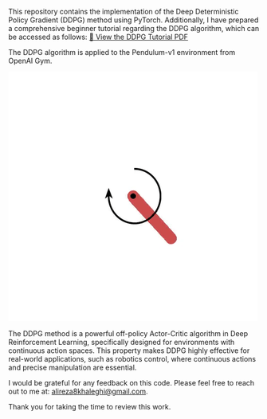 This repository contains the implementation of the Deep Deterministic Policy Gradient (DDPG) method using PyTorch. 
Additionally, I have prepared a comprehensive beginner tutorial regarding the DDPG algorithm, which can be accessed 
as follows:
[📘 View the DDPG Tutorial PDF](./DDPG.pdf)

The DDPG algorithm is applied to the Pendulum-v1 environment from OpenAI Gym.

![Learned Dynamics](assets/learned_dynamics.gif)

The DDPG method is a powerful off-policy Actor-Critic algorithm in Deep Reinforcement Learning, specifically designed
for environments with continuous action spaces. This property makes DDPG highly effective for real-world applications, 
such as robotics control, where continuous actions and precise manipulation are essential.


I would be grateful for any feedback on this code. Please feel free to reach out to me at: alireza8khaleghi@gmail.com.

Thank you for taking the time to review this work.

